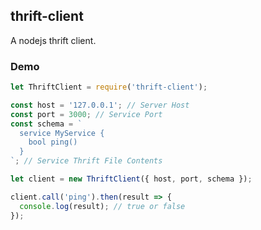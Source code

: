 ## thrift-client

A nodejs thrift client.

### Demo

```javascript
let ThriftClient = require('thrift-client');

const host = '127.0.0.1'; // Server Host
const port = 3000; // Service Port
const schema = `
  service MyService {
    bool ping()
  }
`; // Service Thrift File Contents

let client = new ThriftClient({ host, port, schema });

client.call('ping').then(result => {
  console.log(result); // true or false
});
```
